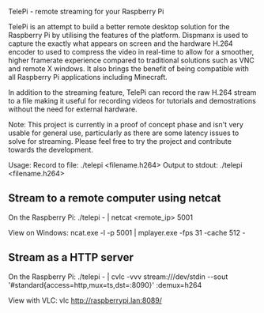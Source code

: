 TelePi - remote streaming for your Raspberry Pi

TelePi is an attempt to build a better remote desktop solution for the Raspberry Pi by utilising the features of the platform. Dispmanx is used to capture the exactly what appears on screen and the hardware H.264 encoder to used to compress the video in real-time to allow for a smoother, higher framerate experience compared to traditional solutions such as VNC and remote X windows. It also brings the benefit of being compatible with all Raspberry Pi applications including Minecraft.

In addition to the streaming feature, TelePi can record the raw H.264 stream to a file making it useful for recording videos for tutorials and demostrations without the need for external hardware.

Note: This project is currently in a proof of concept phase and isn't very usable for general use, particularly as there are some latency issues to solve for streaming. Please feel free to try the project and contribute towards the development.

Usage:
Record to file: ./telepi <filename.h264>
Output to stdout: ./telepi <filename.h264>

## Stream to a remote computer using netcat ##

On the Raspberry Pi:
./telepi - | netcat <remote_ip> 5001

View on Windows:
ncat.exe -l -p 5001 | mplayer.exe -fps 31 -cache 512 -

## Stream as a HTTP server ##

On the Raspberry Pi:
./telepi - | cvlc -vvv stream:///dev/stdin --sout '#standard{access=http,mux=ts,dst=:8090}' :demux=h264

View with VLC:
vlc http://raspberrypi.lan:8089/